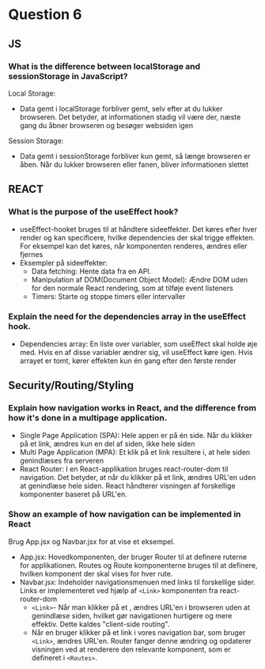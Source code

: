 # **Question 6**

## **JS**

### **What is the difference between localStorage and sessionStorage in JavaScript?**
Local Storage:
*  Data gemt i localStorage forbliver gemt, selv efter at du lukker browseren. Det betyder, at informationen stadig vil være der, næste gang du åbner browseren og besøger websiden igen

Session Storage:
* Data gemt i sessionStorage forbliver kun gemt, så længe browseren er åben. Når du lukker browseren eller fanen, bliver informationen slettet

## **REACT**

### **What is the purpose of the useEffect hook?**
* useEffect-hooket bruges til at håndtere sideeffekter. Det køres efter hver render og kan specificere, hvilke dependencies der skal trigge effekten. For eksempel kan det køres, når komponenten renderes, ændres eller fjernes
* Eksempler på sideeffekter:
  * Data fetching: Hente data fra en API.
  * Manipulation af DOM(Document Object Model): Ændre DOM uden for den normale React rendering, som at tilføje event listeners
  * Timers: Starte og stoppe timers eller intervaller

### **Explain the need for the dependencies array in the useEffect hook.**
* Dependencies array: En liste over variabler, som useEffect skal holde øje med. Hvis en af disse variabler ændrer sig, vil useEffect køre igen. Hvis arrayet er tomt, kører effekten kun én gang efter den første render

## **Security/Routing/Styling**

### **Explain how navigation works in React, and the difference from how it's done in a multipage application.**
* Single Page Application (SPA): Hele appen er på én side. Når du klikker på et link, ændres kun en del af siden, ikke hele siden
* Multi Page Application (MPA): Et klik på et link resultere i, at hele siden genindlæses fra serveren
* React Router: I en React-applikation bruges react-router-dom til navigation. Det betyder, at når du klikker på et link, ændres URL'en uden at genindlæse hele siden. React håndterer visningen af forskellige komponenter baseret på URL'en.


### **Show an example of how navigation can be implemented in React**
Brug App.jsx og Navbar.jsx for at vise et eksempel.
* App.jsx: Hovedkomponenten, der bruger Router til at definere ruterne for applikationen. Routes og Route komponenterne bruges til at definere, hvilken komponent der skal vises for hver rute.
* Navbar.jsx: Indeholder navigationsmenuen med links til forskellige sider. Links er implementeret ved hjælp af `<Link>` komponenten fra react-router-dom
  * `<Link>`- Når man klikker på et <Link>, ændres URL'en i browseren uden at genindlæse siden, hvilket gør navigationen hurtigere og mere effektiv. Dette kaldes "client-side routing".
  * Når en bruger klikker på et link i vores navigation bar, som bruger `<Link>`, ændres URL'en. Router fanger denne ændring og opdaterer visningen ved at renderere den relevante komponent, som er defineret i `<Routes>`.
